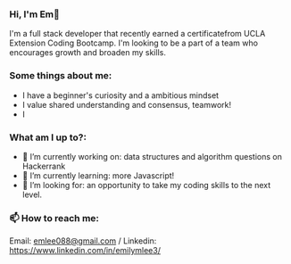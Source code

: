 ### Hi, I'm Em👋 

I'm a full stack developer that recently earned a certificatefrom UCLA Extension Coding Bootcamp. 
I'm looking to be a part of a team who encourages growth and broaden my skills.

### Some things about me:
 - I have a beginner's curiosity and a ambitious mindset 
 - I value shared understanding and consensus, teamwork!
 - I 

### What am I up to?: 
- 🔭 I’m currently working on: data structures and algorithm questions on Hackerrank
- 🌱 I’m currently learning: more Javascript! 
- 🤔 I’m looking for: an opportunity to take my coding skills to the next level. 

### 📫 How to reach me:
   Email: emlee088@gmail.com / Linkedin: https://www.linkedin.com/in/emilymlee3/





